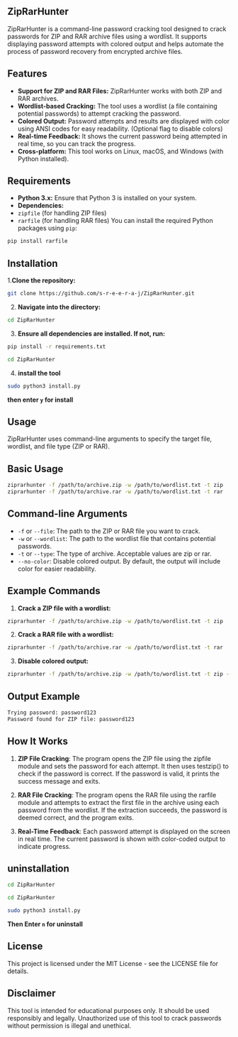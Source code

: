 ## ZipRarHunter
ZipRarHunter is a command-line password cracking tool designed to crack passwords for ZIP and RAR archive files using a wordlist. It supports displaying password attempts with colored output and helps automate the process of password recovery from encrypted archive files.

## Features
- **Support for ZIP and RAR Files:** ZipRarHunter works with both ZIP and RAR archives.
- **Wordlist-based Cracking:** The tool uses a wordlist (a file containing potential passwords) to attempt cracking the password.
- **Colored Output:** Password attempts and results are displayed with color using ANSI codes for easy readability. (Optional flag to disable colors)
- **Real-time Feedback:** It shows the current password being attempted in real time, so you can track the progress.
- **Cross-platform:** This tool works on Linux, macOS, and Windows (with Python installed).
## Requirements
- **Python 3.x:** Ensure that Python 3 is installed on your system.
- **Dependencies:**
- `zipfile` (for handling ZIP files)
- `rarfile` (for handling RAR files)
You can install the required Python packages using `pip`:
```bash
pip install rarfile
```
## Installation

1.**Clone the repository:**

```bash
git clone https://github.com/s-r-e-e-r-a-j/ZipRarHunter.git
```
2. **Navigate into the directory:**

```bash
cd ZipRarHunter
```
3. **Ensure all dependencies are installed. If not, run:**

``` bash
pip install -r requirements.txt
```
```bash
cd ZipRarHunter
```
4. **install the tool**
```bash
sudo python3 install.py
```
**then enter `y` for install**
## Usage
ZipRarHunter uses command-line arguments to specify the target file, wordlist, and file type (ZIP or RAR).

## Basic Usage
```bash
ziprarhunter -f /path/to/archive.zip -w /path/to/wordlist.txt -t zip
ziprarhunter -f /path/to/archive.rar -w /path/to/wordlist.txt -t rar
```
## Command-line Arguments
- `-f` or `--file`: The path to the ZIP or RAR file you want to crack.
- `-w` or `--wordlist`: The path to the wordlist file that contains potential passwords.
- `-t` or `--type`: The type of archive. Acceptable values are zip or rar.
- `--no-color`: Disable colored output. By default, the output will include color for easier readability.
## Example Commands
1. **Crack a ZIP file with a wordlist:**

``` bash
ziprarhunter -f /path/to/archive.zip -w /path/to/wordlist.txt -t zip
```
2. **Crack a RAR file with a wordlist:**

```bash
ziprarhunter -f /path/to/archive.rar -w /path/to/wordlist.txt -t rar
```
3. **Disable colored output:**

```bash
ziprarhunter -f /path/to/archive.zip -w /path/to/wordlist.txt -t zip --no-color
```
## Output Example
```bash
Trying password: password123
Password found for ZIP file: password123
```
## How It Works
1. **ZIP File Cracking**: The program opens the ZIP file using the zipfile module and sets the password for each attempt. It then uses testzip() to check if the password is correct. If the password is valid, it prints the success message and exits.

2. **RAR File Cracking**: The program opens the RAR file using the rarfile module and attempts to extract the first file in the archive using each password from the wordlist. If the extraction succeeds, the password is deemed correct, and the program exits.

3. **Real-Time Feedback**: Each password attempt is displayed on the screen in real time. The current password is shown with color-coded output to indicate progress.

## uninstallation
```bash
cd ZipRarHunter
```
```bash
cd ZipRarHunter
```
```bash
sudo python3 install.py
```
**Then Enter `n` for uninstall**

## License
This project is licensed under the MIT License - see the LICENSE file for details.

## Disclaimer
This tool is intended for educational purposes only. It should be used responsibly and legally. Unauthorized use of this tool to crack passwords without permission is illegal and unethical.


